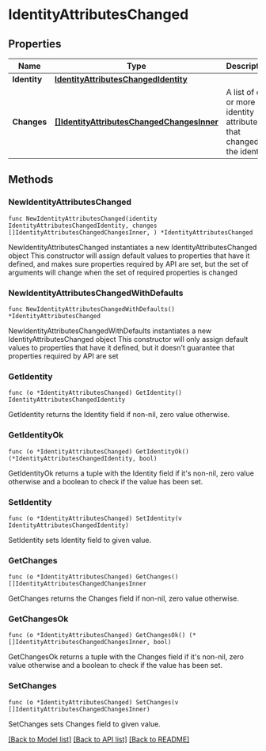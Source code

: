 # IdentityAttributesChanged

## Properties

Name | Type | Description | Notes
------------ | ------------- | ------------- | -------------
**Identity** | [**IdentityAttributesChangedIdentity**](IdentityAttributesChangedIdentity.md) |  | 
**Changes** | [**[]IdentityAttributesChangedChangesInner**](IdentityAttributesChangedChangesInner.md) | A list of one or more identity attributes that changed on the identity. | 

## Methods

### NewIdentityAttributesChanged

`func NewIdentityAttributesChanged(identity IdentityAttributesChangedIdentity, changes []IdentityAttributesChangedChangesInner, ) *IdentityAttributesChanged`

NewIdentityAttributesChanged instantiates a new IdentityAttributesChanged object
This constructor will assign default values to properties that have it defined,
and makes sure properties required by API are set, but the set of arguments
will change when the set of required properties is changed

### NewIdentityAttributesChangedWithDefaults

`func NewIdentityAttributesChangedWithDefaults() *IdentityAttributesChanged`

NewIdentityAttributesChangedWithDefaults instantiates a new IdentityAttributesChanged object
This constructor will only assign default values to properties that have it defined,
but it doesn't guarantee that properties required by API are set

### GetIdentity

`func (o *IdentityAttributesChanged) GetIdentity() IdentityAttributesChangedIdentity`

GetIdentity returns the Identity field if non-nil, zero value otherwise.

### GetIdentityOk

`func (o *IdentityAttributesChanged) GetIdentityOk() (*IdentityAttributesChangedIdentity, bool)`

GetIdentityOk returns a tuple with the Identity field if it's non-nil, zero value otherwise
and a boolean to check if the value has been set.

### SetIdentity

`func (o *IdentityAttributesChanged) SetIdentity(v IdentityAttributesChangedIdentity)`

SetIdentity sets Identity field to given value.


### GetChanges

`func (o *IdentityAttributesChanged) GetChanges() []IdentityAttributesChangedChangesInner`

GetChanges returns the Changes field if non-nil, zero value otherwise.

### GetChangesOk

`func (o *IdentityAttributesChanged) GetChangesOk() (*[]IdentityAttributesChangedChangesInner, bool)`

GetChangesOk returns a tuple with the Changes field if it's non-nil, zero value otherwise
and a boolean to check if the value has been set.

### SetChanges

`func (o *IdentityAttributesChanged) SetChanges(v []IdentityAttributesChangedChangesInner)`

SetChanges sets Changes field to given value.



[[Back to Model list]](../README.md#documentation-for-models) [[Back to API list]](../README.md#documentation-for-api-endpoints) [[Back to README]](../README.md)


